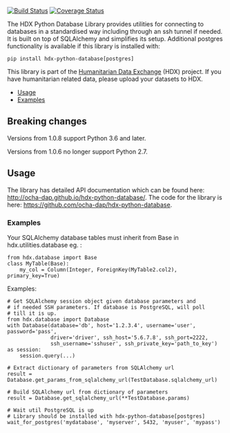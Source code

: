 [![Build Status](https://github.com/OCHA-DAP/hdx-python-database/workflows/build/badge.svg)](https://github.com/OCHA-DAP/hdx-python-database/actions?query=workflow%3Abuild) [![Coverage Status](https://coveralls.io/repos/github/OCHA-DAP/hdx-python-database/badge.svg?branch=main&ts=1)](https://coveralls.io/github/OCHA-DAP/hdx-python-database?branch=main)

The HDX Python Database Library provides utilities for connecting to databases in a standardised way including
through an ssh tunnel if needed. It is built on top of SQLAlchemy and simplifies its setup. Additional postgres
functionality is available if this library is installed with:

    pip install hdx-python-database[postgres]


This library is part of the [Humanitarian Data Exchange](https://data.humdata.org/) (HDX) project. If you have 
humanitarian related data, please upload your datasets to HDX.

  - [Usage](#usage)
  - [Examples](#examples)

## Breaking changes
Versions from 1.0.8 support Python 3.6 and later.

Versions from 1.0.6 no longer support Python 2.7. 

## Usage

The library has detailed API documentation which can be found here: <http://ocha-dap.github.io/hdx-python-database/>. 
The code for the library is here: <https://github.com/ocha-dap/hdx-python-database>.

### Examples

Your SQLAlchemy database tables must inherit from Base in
hdx.utilities.database eg. :

    from hdx.database import Base
    class MyTable(Base):
        my_col = Column(Integer, ForeignKey(MyTable2.col2), primary_key=True)

Examples:

    # Get SQLAlchemy session object given database parameters and
    # if needed SSH parameters. If database is PostgreSQL, will poll
    # till it is up.
    from hdx.database import Database
    with Database(database='db', host='1.2.3.4', username='user', password='pass',
                  driver='driver', ssh_host='5.6.7.8', ssh_port=2222,
                  ssh_username='sshuser', ssh_private_key='path_to_key') as session:
        session.query(...)

    # Extract dictionary of parameters from SQLAlchemy url
    result = Database.get_params_from_sqlalchemy_url(TestDatabase.sqlalchemy_url)

    # Build SQLAlchemy url from dictionary of parameters
    result = Database.get_sqlalchemy_url(**TestDatabase.params)

    # Wait util PostgreSQL is up
    # Library should be installed with hdx-python-database[postgres]
    wait_for_postgres('mydatabase', 'myserver', 5432, 'myuser', 'mypass')

